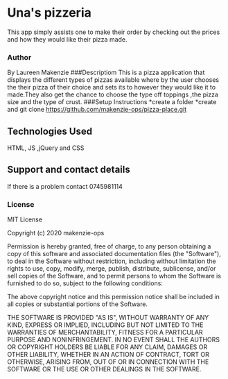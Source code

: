 # Una's pizzeria
This app simply assists one to make their order by checking out the prices and how they would like their pizza made.
### Author 
By Laureen Makenzie
###Descriptiom
This is a pizza application that displays the different types of pizzas available where by the user chooses the their pizza of their choice and sets its to however they would like it to made.They also get the chance to choose the type off toppings ,the pizza size and the type of crust.
###Setup Instructions
*create a folder
*create and git clone https://github.com/makenzie-ops/pizza-place.git
## Technologies Used
HTML, JS ,jQuery and CSS
## Support and contact details
If there is a problem contact 0745981114
### License
MIT License

Copyright (c) 2020 makenzie-ops

Permission is hereby granted, free of charge, to any person obtaining a copy
of this software and associated documentation files (the "Software"), to deal
in the Software without restriction, including without limitation the rights
to use, copy, modify, merge, publish, distribute, sublicense, and/or sell
copies of the Software, and to permit persons to whom the Software is
furnished to do so, subject to the following conditions:

The above copyright notice and this permission notice shall be included in all
copies or substantial portions of the Software.

THE SOFTWARE IS PROVIDED "AS IS", WITHOUT WARRANTY OF ANY KIND, EXPRESS OR
IMPLIED, INCLUDING BUT NOT LIMITED TO THE WARRANTIES OF MERCHANTABILITY,
FITNESS FOR A PARTICULAR PURPOSE AND NONINFRINGEMENT. IN NO EVENT SHALL THE
AUTHORS OR COPYRIGHT HOLDERS BE LIABLE FOR ANY CLAIM, DAMAGES OR OTHER
LIABILITY, WHETHER IN AN ACTION OF CONTRACT, TORT OR OTHERWISE, ARISING FROM,
OUT OF OR IN CONNECTION WITH THE SOFTWARE OR THE USE OR OTHER DEALINGS IN THE
SOFTWARE.



